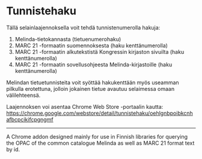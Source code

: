 # Tunnistehaku
Tällä selainlaajennoksella voit tehdä tunnistenumerolla hakuja:

1. Melinda-tietokannasta (tietuenumerohaku)
2. MARC 21 -formaatin suomennoksesta (haku kenttänumerolla)
3. MARC 21 -formaatin alkutekstistä Kongressin kirjaston sivuilta (haku kenttänumerolla)
4. MARC 21 -formaatin sovellusohjeesta Melinda-kirjastoille (haku kenttänumerolla)

Melindan tietuetunnisteita voit syöttää hakukenttään myös useamman pilkulla erotettuna, jolloin jokainen tietue avautuu selaimessa omaan välilehteensä.

Laajennoksen voi asentaa Chrome Web Store -portaalin kautta: https://chrome.google.com/webstore/detail/tunnistehaku/oehlgnbpoibkcnhafbcpcikifcpgngmf

_______________

A Chrome addon designed mainly for use in Finnish libraries for querying the OPAC of the common catalogue Melinda as well as MARC 21 format text by id.
